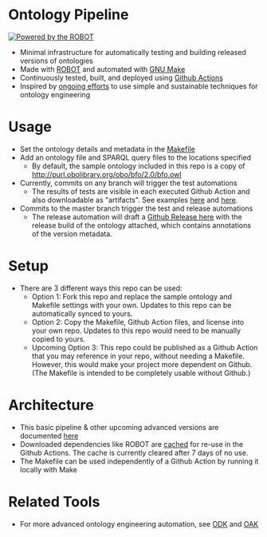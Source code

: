 # Ontology Pipeline

[![Powered by the ROBOT](https://img.shields.io/static/v1?label=Powered%20by&message=ROBOT&color=green&style=flat)](http://robot.obolibrary.org/)

* Minimal infrastructure for automatically testing and building released versions of ontologies
* Made with [ROBOT](https://robot.obolibrary.org/) and automated with [GNU Make](https://www.gnu.org/software/make/)
* Continuously tested, built, and deployed using [Github Actions](https://github.com/tmprd/ontology-pipeline/actions)
* Inspired by [ongoing efforts](https://oboacademy.github.io/obook/lesson/automating-ontology-workflows/) to use simple and sustainable techniques for ontology engineering

# Usage 
* Set the ontology details and metadata in the [Makefile](/Makefile)
* Add an ontology file and SPARQL query files to the locations specified
    * By default, the sample ontology included in this repo is a copy of http://purl.obolibrary.org/obo/bfo/2.0/bfo.owl 
* Currently, commits on any branch will trigger the test automations
    * The results of tests are visible in each executed Github Action and also downloadable as "artifacts". See examples [here](https://github.com/tmprd/ontology-pipeline/actions/runs/4139471243/jobs/7157070130#step:4:16) and [here](https://github.com/tmprd/ontology-pipeline/actions/runs/4139471243).
* Commits to the master branch trigger the test and release automations
    * The release automation will draft a [Github Release here](https://github.com/tmprd/ontology-pipeline/releases) with the release build of the ontology attached, which contains annotations of the version metadata.
    
# Setup
* There are 3 different ways this repo can be used:
   * Option 1: Fork this repo and replace the sample ontology and Makefile settings with your own. Updates to this repo can be automatically synced to yours.
   * Option 2: Copy the Makefile, Github Action files, and license into your own repo. Updates to this repo would need to be manually copied to yours.
   * Upcoming Option 3: This repo could be published as a Github Action that you may reference in your repo, without needing a Makefile. However, this would make your project more dependent on Github. (The Makefile is intended to be completely usable without Github.)
    
# Architecture
* This basic pipeline & other upcoming advanced versions are documented [here](/docs/)
* Downloaded dependencies like ROBOT are [cached](https://docs.github.com/en/actions/using-workflows/caching-dependencies-to-speed-up-workflows) for re-use in the Github Actions. The cache is currently cleared after 7 days of no use.
* The Makefile can be used independently of a Github Action by running it locally with Make

# Related Tools
* For more advanced ontology engineering automation, see [ODK](https://github.com/INCATools/ontology-development-kit) and [OAK](https://github.com/INCATools/ontology-access-kit)
